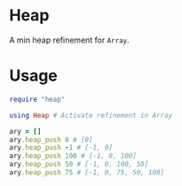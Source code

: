 # Heap

A min heap refinement for `Array`.

# Usage

```ruby
require "heap"

using Heap # Activate refinement in Array

ary = []
ary.heap_push 0 # [0]
ary.heap_push -1 # [-1, 0]
ary.heap_push 100 # [-1, 0, 100]
ary.heap_push 50 # [-1, 0, 100, 50]
ary.heap_push 75 # [-1, 0, 75, 50, 100]
```
